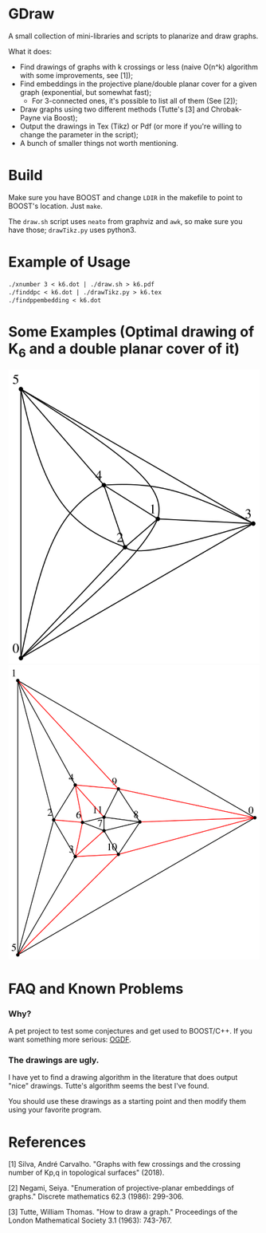 # GDraw

A small collection of mini-libraries and scripts to planarize and draw graphs.

What it does:

* Find drawings of graphs with k crossings or less (naive O(n^k) algorithm with some improvements, see [1]);
* Find embeddings in the projective plane/double planar cover for a given graph (exponential, but somewhat fast);
  * For 3-connected ones, it's possible to list all of them (See [2]);
* Draw graphs using two different methods (Tutte's [3] and Chrobak-Payne via Boost);
* Output the drawings in Tex (Tikz) or Pdf (or more if you're willing to change the parameter in the script);
* A bunch of smaller things not worth mentioning.

# Build

Make sure you have BOOST and change `LDIR` in the makefile to point to BOOST's location. Just `make`.

The `draw.sh` script uses `neato` from graphviz and `awk`, so make sure you have those; `drawTikz.py` uses python3.

# Example of Usage 

```
./xnumber 3 < k6.dot | ./draw.sh > k6.pdf
./finddpc < k6.dot | ./drawTikz.py > k6.tex
./findppembedding < k6.dot
```

# Some Examples (Optimal drawing of K<sub>6</sub> and a double planar cover of it)

![alt text][k6drawing] ![alt text][k6dpc]

[k6drawing]: https://github.com/andrecsilva/gdraw/blob/master/k6opt.svg "Optimal drawing of K6."
[k6dpc]: https://github.com/andrecsilva/gdraw/blob/master/k6dpc.svg "Double planar cover of K6, the red edges are the edges used to generate the cover." 

# FAQ and Known Problems

### Why?

A pet project to test some conjectures and get used to BOOST/C++. If you want something more serious: [OGDF](https://ogdf.uos.de/).

### The drawings are ugly.

I have yet to find a drawing algorithm in the literature that does output "nice" drawings. Tutte's algorithm seems the best I've found.

You should use these drawings as a starting point and then modify them using your favorite program.

# References

[1] Silva, André Carvalho. "Graphs with few crossings and the crossing number of Kp,q in topological surfaces" (2018).

[2] Negami, Seiya. "Enumeration of projective-planar embeddings of graphs." Discrete mathematics 62.3 (1986): 299-306.

[3] Tutte, William Thomas. "How to draw a graph." Proceedings of the London Mathematical Society 3.1 (1963): 743-767.
